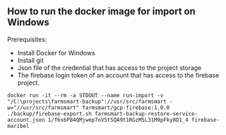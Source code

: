 ## How to run the docker image for import on Windows

Prerequisites: 
- Install Docker for Windows
- Install git
- Json file of the credential that has access to the project storage
- The firebase login token of an account that has access to the firebase project. 

```
docker run -it --rm -a STDOUT --name run-import -v "/C:\projects\farmsmart-backup"://usr/src/farmsmart -w="//usr/src/farmsmart" farmsmart/gcp-firebase:1.0.0 ./backup/firebase-export.sh farmsmart-backup-restore-service-account.json 1/f6s6P84QMjwep7oV5tSQA9t1RGzM5L31M9pFky8D1_4 firebase-maribel
```